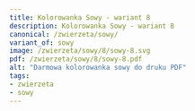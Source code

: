 ```yaml
---
title: Kolorowanka Sowy - wariant 8
description: Kolorowanka Sowy - wariant 8
canonical: /zwierzeta/sowy/
variant_of: sowy
image: /zwierzeta/sowy/8/sowy-8.svg
pdf: /zwierzeta/sowy/8/sowy-8.pdf
alt: "Darmowa kolorowanka sowy do druku PDF"
tags:
- zwierzeta
- sowy
---
```

